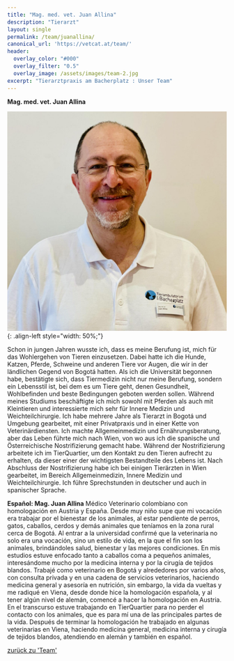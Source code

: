 ```yaml
---
title: "Mag. med. vet. Juan Allina"
description: "Tierarzt"
layout: single
permalink: /team/juanallina/
canonical_url: 'https://vetcat.at/team/'
header:
  overlay_color: "#000"
  overlay_filter: "0.5"
  overlay_image: /assets/images/team-2.jpg
excerpt: "Tierarztpraxis am Bacherplatz : Unser Team"
---
```


**Mag. med. vet. Juan Allina**

![Mag. med. vet. Juan Allina](/assets/images/juan1_large.jpeg){: .align-left style="width: 50%;"}

Schon in jungen Jahren wusste ich, dass es meine Berufung ist, mich für das Wohlergehen von Tieren einzusetzen. Dabei hatte ich die Hunde, Katzen, Pferde, Schweine und anderen Tiere vor Augen, die wir in der ländlichen Gegend von Bogotá hatten. Als ich die Universität begonnen habe, bestätigte sich, dass Tiermedizin nicht nur meine Berufung, sondern ein Lebensstil ist, bei dem es um Tiere geht, denen Gesundheit, Wohlbefinden und beste Bedingungen geboten werden sollen. Während meines Studiums beschäftigte ich mich sowohl mit Pferden als auch mit Kleintieren und interessierte mich sehr für Innere Medizin und Weichteilchirurgie. Ich habe mehrere Jahre als Tierarzt in Bogotá und Umgebung gearbeitet, mit einer Privatpraxis und in einer Kette von Veterinärdiensten. Ich machte Allgemeinmedizin und Ernährungsberatung, aber das Leben führte mich nach Wien, von wo aus ich die spanische und Österreichische Nostrifizierung gemacht habe. Während der Nostrifizierung arbeitete ich im TierQuartier, um den Kontakt zu den Tieren aufrecht zu erhalten, da dieser einer der wichtigsten Bestandteile des Lebens ist. Nach Abschluss der Nostrifizierung habe ich bei einigen Tierärzten in Wien gearbeitet, im Bereich Allgemeinmedizin, Innere Medizin und Weichteilchirurgie. Ich führe Sprechstunden in deutscher und auch in spanischer Sprache.

**Español: Mag. Juan Allina**
Médico Veterinario colombiano con homologación en Austria y España.
Desde muy niño supe que mi vocación era trabajar por el bienestar de los animales, al estar pendiente de perros, gatos, caballos, cerdos y demás animales que teníamos en la zona rural cerca de Bogotá.
Al entrar a la universidad confirmé que la veterinaria no solo era una vocación, sino un estilo de vida, en la que el fin son los animales, brindándoles salud, bienestar y las mejores condiciones. En mis estudios estuve enfocado tanto a caballos coma a pequeños animales, interesándome mucho por la medicina interna y por la cirugía de tejidos blandos.
Trabajé como veterinario en Bogotá y alrededores por varios años, con consulta privada y en una cadena de servicios veterinarios, haciendo medicina general y asesoría en nutrición, sin embargo, la vida da vueltas y me radiqué en Viena, desde donde hice la homologación española, y al tener algún nivel de alemán, comencé a hacer la homologación en Austria. En el transcurso estuve trabajando en TierQuartier para no perder el contacto con los animales, que es para mí una de las principales partes de la vida.
Después de terminar la homologación he trabajado en algunas veterinarias en Viena, haciendo medicina general, medicina interna y cirugía de tejidos blandos, atendiendo en alemán y también en español.

[zurück zu 'Team'](/team/)
